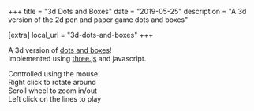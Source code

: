 +++
title = "3d Dots and Boxes"
date = "2019-05-25"
description = "A 3d version of the 2d pen and paper game dots and boxes"

[extra]
local_url = "3d-dots-and-boxes"
+++

A 3d version of [dots and boxes](https://en.wikipedia.org/wiki/Dots_and_boxes)!\
Implemented using [three.js](https://threejs.org/) and javascript.

Controlled using the mouse:\
Right click to rotate around\
Scroll wheel to zoom in/out\
Left click on the lines to play

